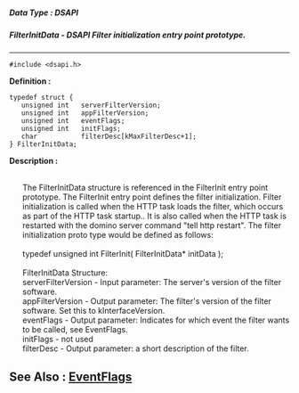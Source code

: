 ##### Data Type : DSAPI
##### FilterInitData - DSAPI Filter initialization entry point prototype.
---
```
#include <dsapi.h>
```

**Definition :**
```
typedef struct {
   unsigned int   serverFilterVersion;
   unsigned int   appFilterVersion;
   unsigned int   eventFlags;
   unsigned int   initFlags;
   char           filterDesc[kMaxFilterDesc+1];
} FilterInitData;
```

**Description :**


<ul><br>
The FilterInitData structure is referenced in the FilterInit entry point prototype.  The FilterInit entry point defines the filter initialization.  Filter initialization is called when the HTTP task loads the filter, which occurs as part of the HTTP task startup..  It is also called when the HTTP task is restarted with the domino server command &quot;tell http restart&quot;.  The filter initialization proto type would be defined as follows:<br>
<br>
	typedef unsigned int FilterInit( FilterInitData* initData );<br>
<br>
FilterInitData Structure:<br>
serverFilterVersion	- Input parameter: 	The server's version of the filter software.<br>
appFilterVersion	- Output parameter:	The filter's version of the filter software.  Set this to kInterfaceVersion.<br>
eventFlags	- Output parameter:	Indicates for which event the filter wants to be called, see EventFlags.<br>
initFlags	- not used<br>
filterDesc	- Output parameter:	a short description of the filter.</ul>



**See Also :**
[EventFlags](/domino-c-api-docs/reference/Data/EventFlags)
---
